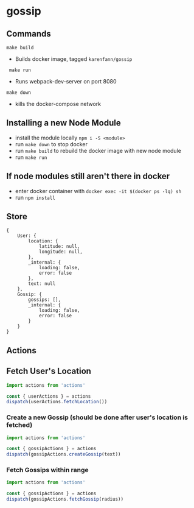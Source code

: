 # gossip

## Commands
`make build`
* Builds docker image, tagged `karenfann/gossip`

` make run`
* Runs webpack-dev-server on port 8080

`make down`
* kills the docker-compose network

## Installing a new Node Module
* install the module locally `npm i -S <module>`
* run `make down` to stop docker
* run `make build` to rebuild the docker image with new node module
* run `make run`

## If node modules still aren't there in docker
* enter docker container with `docker exec -it $(docker ps -lq) sh`
* run `npm install`

## Store
```
{
    User: {
        location: {
            latitude: null,
            longitude: null,
        },
        _internal: {
            loading: false,
            error: false
        },
        text: null
    },
    Gossip: {
        gossips: [],
        _internal: {
            loading: false,
            error: false
        }
    }
}
```


## Actions

## Fetch User's Location
```js
import actions from 'actions'

const { userActions } = actions
dispatch(userActions.fetchLocation())
```

### Create a new Gossip (should be done after user's location is fetched)
```js
import actions from 'actions'

const { gossipActions } = actions
dispatch(gossipActions.createGossip(text))
```

### Fetch Gossips within range
```js
import actions from 'actions'

const { gossipActions } = actions
dispatch(gossipActions.fetchGossip(radius))
```